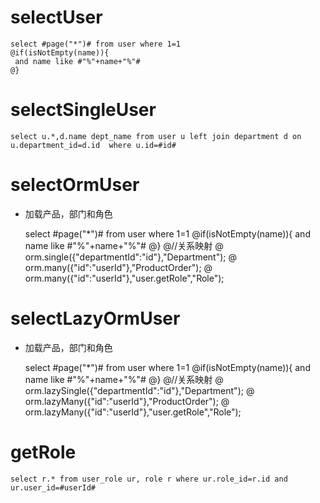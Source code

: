 selectUser
===

	select #page("*")# from user where 1=1
	@if(isNotEmpty(name)){
	 and name like #"%"+name+"%"#
	@}
	
	
selectSingleUser
===

	select u.*,d.name dept_name from user u left join department d on u.department_id=d.id  where u.id=#id#
	
	
selectOrmUser
===

* 加载产品，部门和角色

	select #page("*")# from user where 1=1
	@if(isNotEmpty(name)){
	 and name like #"%"+name+"%"#
	@}
	@//关系映射
	@ orm.single({"departmentId":"id"},"Department");
	@ orm.many({"id":"userId"},"ProductOrder");
	@ orm.many({"id":"userId"},"user.getRole","Role");
	
selectLazyOrmUser
===

* 加载产品，部门和角色

	select #page("*")# from user where 1=1
	@if(isNotEmpty(name)){
	 and name like #"%"+name+"%"#
	@}
	@//关系映射
	@ orm.lazySingle({"departmentId":"id"},"Department");
	@ orm.lazyMany({"id":"userId"},"ProductOrder");
	@ orm.lazyMany({"id":"userId"},"user.getRole","Role");
	

getRole
===

	select r.* from user_role ur, role r where ur.role_id=r.id and ur.user_id=#userId#	
